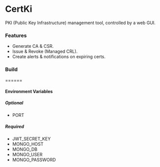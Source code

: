 # CertKi
PKI (Public Key Infrastructure) management tool, controlled by a web GUI.

### Features
* Generate CA & CSR.
* Issue & Revoke (Managed CRL).
* Create alerts & notifications on expiring certs.

### Build
======
#### Environment Variables
##### Optional
* PORT

##### Required
* JWT_SECRET_KEY
* MONGO_HOST
* MONGO_DB
* MONGO_USER
* MONGO_PASSWORD
